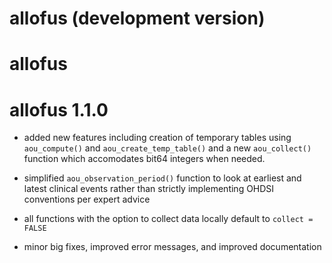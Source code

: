 # allofus (development version)

# allofus

# allofus 1.1.0

* added new features including creation of temporary tables using `aou_compute()` and `aou_create_temp_table()` and
a new `aou_collect()` function which accomodates bit64 integers when needed.

* simplified `aou_observation_period()` function to look at earliest and 
latest clinical events rather than strictly implementing OHDSI conventions per
expert advice

* all functions with the option to collect data locally default to `collect = FALSE`

* minor big fixes, improved error messages, and improved documentation
